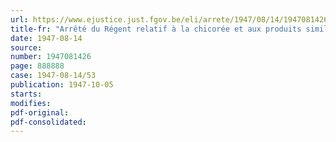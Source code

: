 ```yaml
---
url: https://www.ejustice.just.fgov.be/eli/arrete/1947/08/14/1947081426/justel
title-fr: "Arrêté du Régent relatif à la chicorée et aux produits similaires"
date: 1947-08-14
source:
number: 1947081426
page: 888888
case: 1947-08-14/53
publication: 1947-10-05
starts:
modifies:
pdf-original:
pdf-consolidated:
---
```


